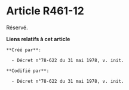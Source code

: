 # Article R461-12

Réservé.

**Liens relatifs à cet article**

	**Créé par**:

	  - Décret n°78-622 du 31 mai 1978, v. init.

	**Codifié par**:

	  - Décret n°78-622 du 31 mai 1978, v. init.

